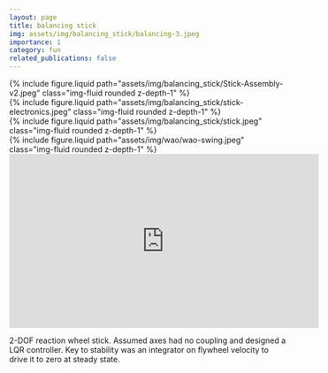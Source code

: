 ```yaml
---
layout: page
title: balancing stick
img: assets/img/balancing_stick/balancing-3.jpeg
importance: 1
category: fun
related_publications: false
---
```


<div class="row">
    <div class="col-sm mt-3 mt-md-0">
        {% include figure.liquid path="assets/img/balancing_stick/Stick-Assembly-v2.jpeg" class="img-fluid rounded z-depth-1" %}
    </div>
    <div class="col-sm mt-3 mt-md-0">
        {% include figure.liquid path="assets/img/balancing_stick/stick-electronics.jpeg" class="img-fluid rounded z-depth-1" %}
    </div>
    <div class="col-sm mt-3 mt-md-0">
        {% include figure.liquid path="assets/img/balancing_stick/stick.jpeg" class="img-fluid rounded z-depth-1" %}
    </div>
</div>

<div class="row">
    <div class="col-sm mt-3 mt-md-0">
        {% include figure.liquid path="assets/img/wao/wao-swing.jpeg" class="img-fluid rounded z-depth-1" %}
    </div>
</div>

<iframe width="560" height="315" src="https://www.youtube.com/embed/Hc7ZZhGV2LI?si=3SpHcmnqTovhyAJe" title="YouTube video player" frameborder="0" allow="accelerometer; autoplay; clipboard-write; encrypted-media; gyroscope; picture-in-picture; web-share" allowfullscreen></iframe>

2-DOF reaction wheel stick. Assumed axes had no coupling and designed a LQR controller. Key to stability was an integrator on flywheel velocity to drive it to zero at steady state.
